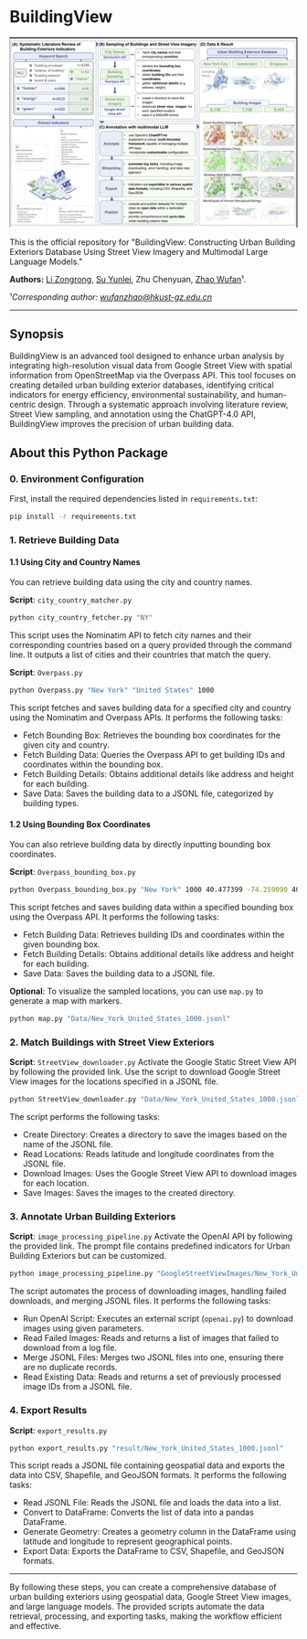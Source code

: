 


# BuildingView

![BuildingView Workflow](Buildingview.png)

This is the official repository for "BuildingView: Constructing Urban Building Exteriors Database Using Street View Imagery and Multimodal Large Language Models."

**Authors:** [Li Zongrong](https://jasper0122.github.io/), [Su Yunlei](https://suyunlei.github.io/homepage/), Zhu Chenyuan, [Zhao Wufan](https://wufan-zhao.github.io/)¹.

¹*Corresponding author: wufanzhao@hkust-gz.edu.cn*

****

## Synopsis
BuildingView is an advanced tool designed to enhance urban analysis by integrating high-resolution visual data from Google Street View with spatial information from OpenStreetMap via the Overpass API. This tool focuses on creating detailed urban building exterior databases, identifying critical indicators for energy efficiency, environmental sustainability, and human-centric design. Through a systematic approach involving literature review, Street View sampling, and annotation using the ChatGPT-4.0 API, BuildingView improves the precision of urban building data. 

## About this Python Package

### 0. Environment Configuration
First, install the required dependencies listed in `requirements.txt`:
```sh
pip install -r requirements.txt
```

### 1. Retrieve Building Data

#### 1.1 Using City and Country Names
You can retrieve building data using the city and country names.

**Script**: `city_country_matcher.py`
```sh
python city_country_fetcher.py "NY"
```
This script uses the Nominatim API to fetch city names and their corresponding countries based on a query provided through the command line. It outputs a list of cities and their countries that match the query.

**Script**: `Overpass.py`
```sh
python Overpass.py "New York" "United States" 1000
```
This script fetches and saves building data for a specified city and country using the Nominatim and Overpass APIs. It performs the following tasks:
- Fetch Bounding Box: Retrieves the bounding box coordinates for the given city and country.
- Fetch Building Data: Queries the Overpass API to get building IDs and coordinates within the bounding box.
- Fetch Building Details: Obtains additional details like address and height for each building.
- Save Data: Saves the building data to a JSONL file, categorized by building types.

#### 1.2 Using Bounding Box Coordinates
You can also retrieve building data by directly inputting bounding box coordinates.

**Script**: `Overpass_bounding_box.py`
```sh
python Overpass_bounding_box.py "New York" 1000 40.477399 -74.259090 40.917577 -73.700272
```
This script fetches and saves building data within a specified bounding box using the Overpass API. It performs the following tasks:
- Fetch Building Data: Retrieves building IDs and coordinates within the given bounding box.
- Fetch Building Details: Obtains additional details like address and height for each building.
- Save Data: Saves the building data to a JSONL file.

**Optional**: To visualize the sampled locations, you can use `map.py` to generate a map with markers.
```sh
python map.py "Data/New_York_United_States_1000.jsonl"
```

### 2. Match Buildings with Street View Exteriors

**Script**: `StreetView_downloader.py`
Activate the Google Static Street View API by following the provided link. Use the script to download Google Street View images for the locations specified in a JSONL file.
```sh
python StreetView_downloader.py "Data/New_York_United_States_1000.jsonl" "YOUR_API_KEY"
```
The script performs the following tasks:
- Create Directory: Creates a directory to save the images based on the name of the JSONL file.
- Read Locations: Reads latitude and longitude coordinates from the JSONL file.
- Download Images: Uses the Google Street View API to download images for each location.
- Save Images: Saves the images to the created directory.

### 3. Annotate Urban Building Exteriors

**Script**: `image_processing_pipeline.py`
Activate the OpenAI API by following the provided link. The prompt file contains predefined indicators for Urban Building Exteriors but can be customized.
```sh
python image_processing_pipeline.py "GoogleStreetViewImages/New_York_United_States_1000" "prompt.txt" "openai_api_keys.txt"
```
The script automates the process of downloading images, handling failed downloads, and merging JSONL files. It performs the following tasks:
- Run OpenAI Script: Executes an external script (`openai.py`) to download images using given parameters.
- Read Failed Images: Reads and returns a list of images that failed to download from a log file.
- Merge JSONL Files: Merges two JSONL files into one, ensuring there are no duplicate records.
- Read Existing Data: Reads and returns a set of previously processed image IDs from a JSONL file.

### 4. Export Results

**Script**: `export_results.py`
```sh
python export_results.py "result/New_York_United_States_1000.jsonl"
```
This script reads a JSONL file containing geospatial data and exports the data into CSV, Shapefile, and GeoJSON formats. It performs the following tasks:
- Read JSONL File: Reads the JSONL file and loads the data into a list.
- Convert to DataFrame: Converts the list of data into a pandas DataFrame.
- Generate Geometry: Creates a geometry column in the DataFrame using latitude and longitude to represent geographical points.
- Export Data: Exports the DataFrame to CSV, Shapefile, and GeoJSON formats.

---

By following these steps, you can create a comprehensive database of urban building exteriors using geospatial data, Google Street View images, and large language models. The provided scripts automate the data retrieval, processing, and exporting tasks, making the workflow efficient and effective.

